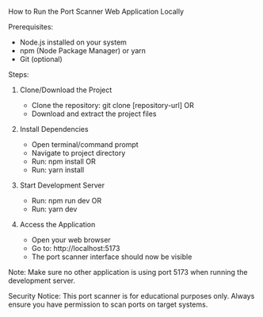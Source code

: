 How to Run the Port Scanner Web Application Locally

Prerequisites:
- Node.js installed on your system
- npm (Node Package Manager) or yarn
- Git (optional)

Steps:

1. Clone/Download the Project
   - Clone the repository: git clone [repository-url]
   OR 
   - Download and extract the project files

2. Install Dependencies
   - Open terminal/command prompt
   - Navigate to project directory
   - Run: npm install
   OR
   - Run: yarn install

3. Start Development Server
   - Run: npm run dev
   OR 
   - Run: yarn dev

4. Access the Application
   - Open your web browser
   - Go to: http://localhost:5173
   - The port scanner interface should now be visible

Note: Make sure no other application is using port 5173 when running the development server.

Security Notice:
This port scanner is for educational purposes only. Always ensure you have permission to scan ports on target systems.
